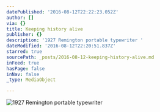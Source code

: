 ```yaml
---
datePublished: '2016-08-12T22:22:23.052Z'
author: []
via: {}
title: Keeping history alive
publisher: {}
description: '1927 Remington portable typewriter '
dateModified: '2016-08-12T22:20:51.837Z'
starred: true
sourcePath: _posts/2016-08-12-keeping-history-alive.md
inFeed: true
hasPage: false
inNav: false
_type: MediaObject

---
```

![1927 Remington portable typewriter ](https://the-grid-user-content.s3-us-west-2.amazonaws.com/9143aa18-c82e-49cd-a5fc-92c050862de3.jpg)